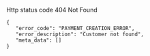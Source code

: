 Http status code 404 Not Found

 ```
{
    "error_code": "PAYMENT_CREATION_ERROR",
    "error_description": "Customer not found",
    "meta_data": []
}
 ```
